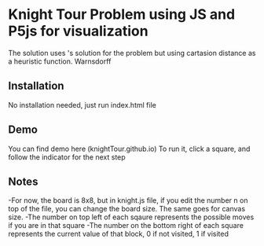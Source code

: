 # Knight Tour Problem using JS and P5js for visualization

The solution uses 's solution for the problem but using cartasion distance as a heuristic function.
Warnsdorff
## Installation
No installation needed, just run index.html file

## Demo
You can find demo here (knightTour.github.io)
To run it, click a square, and follow the indicator for the next step

## Notes
-For now, the board is 8x8, but in knight.js file, if you edit the number n on top of the file, you can change the board size.
The same goes for canvas size.
-The number on top left of each sqaure represents the possible moves if you are in that square
-The number on the bottom right of each square represents the current value of that block, 0 if not visited, 1 if visited
